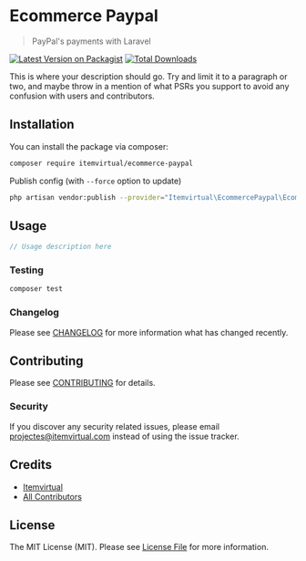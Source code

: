 # Ecommerce Paypal
> PayPal's payments with Laravel
> 
[![Latest Version on Packagist](https://img.shields.io/packagist/v/itemvirtual/ecommerce-paypal.svg?style=flat-square)](https://packagist.org/packages/itemvirtual/ecommerce-paypal)
[![Total Downloads](https://img.shields.io/packagist/dt/itemvirtual/ecommerce-paypal.svg?style=flat-square)](https://packagist.org/packages/itemvirtual/ecommerce-paypal)

This is where your description should go. Try and limit it to a paragraph or two, and maybe throw in a mention of what PSRs you support to avoid any confusion with users and contributors.

## Installation

You can install the package via composer:

```bash
composer require itemvirtual/ecommerce-paypal
```
Publish config (with `--force` option to update)
``` bash
php artisan vendor:publish --provider="Itemvirtual\EcommercePaypal\EcommercePaypalServiceProvider" --tag=config
```

## Usage

```php
// Usage description here
```

### Testing

```bash
composer test
```

### Changelog

Please see [CHANGELOG](CHANGELOG.md) for more information what has changed recently.

## Contributing

Please see [CONTRIBUTING](CONTRIBUTING.md) for details.

### Security

If you discover any security related issues, please email projectes@itemvirtual.com instead of using the issue tracker.

## Credits

-   [Itemvirtual](https://github.com/itemvirtual)
-   [All Contributors](../../contributors)

## License

The MIT License (MIT). Please see [License File](LICENSE.md) for more information.